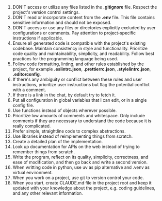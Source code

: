 1. DON'T access or utilize any files listed in the **.gitignore** file. Respect the project's version control settings.
2. DON'T read or incorporate content from the **.env** file. This file contains sensitive information and should not be exposed.
3. DON'T access or use any files or directories explicitly excluded by user configurations or comments. Pay attention to project-specific instructions if applicable.
4. Ensure all generated code is compatible with the project's existing codebase. Maintain consistency in style and functionality. Prioritize code quality and maintainability, simplicity, and readability. Follow best practices for the programming language being used.
5. Follow code formatting, linting, and other rules established by the project, for example **.eslintrc.json**, **.prettierrc.json**, **.stylelintrc.json**, **.editorconfig**.
6. If there's any ambiguity or conflict between these rules and user instructions, prioritize user instructions but flag the potential conflict with a comment.
7. If there is a link in the chat, by default try to fetch it.
8. Put all configuration in global variables that I can edit, or in a single config file.
9. Use functions instead of objects wherever possible.
10. Prioritize low amounts of comments and whitespace. Only include comments if they are necessary to understand the code because it is really complicated.
11. Prefer simple, straightline code to complex abstractions.
12. Use libraries instead of reimplementing things from scratch.
13. Create a detailed plan of the implementation.
13. Look up documentation for APIs on the web instead of trying to remember things from scratch.
14. Write the program, reflect on its quality, simplicity, correctness, and ease of modification, and then go back and write a second version.
15. When writting code in python, use uv as pip alternative and .venv as virtual environment.
16. When you work on a project, use git to version control your code.
17. When you start, create CLAUDE.md file in the project root and keep it updated with your knowledge about the project, e.g. coding guidelines, and any other relevant information.